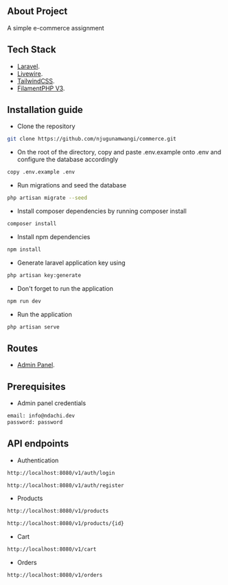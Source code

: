 ## About Project

A simple e-commerce assignment

## Tech Stack

- [Laravel](https://laravel.com).
- [Livewire](https://livewire.laravel.com).
- [TailwindCSS](https://tailwindcss.com).
- [FilamentPHP V3](https://filamentphp.com).

## Installation guide

- Clone the repository

```bash
git clone https://github.com/njugunamwangi/commerce.git
```
- On the root of the directory, copy and paste .env.example onto .env and configure the database accordingly
 ```bash
copy .env.example .env
```

- Run migrations and seed the database
```bash
php artisan migrate --seed
```

- Install composer dependencies by running composer install
 ```bash
composer install
```

- Install npm dependencies
```bash
npm install
```

- Generate laravel application key using 
```bash
php artisan key:generate
```

- Don't forget to run the application
```bash
npm run dev
```

- Run the application
```bash
php artisan serve
```


## Routes

- [Admin Panel](https://localhost:8080/admin).

## Prerequisites

- Admin panel credentials

```bash
email: info@ndachi.dev
password: password
```

## API endpoints

- Authentication

```bash
http://localhost:8080/v1/auth/login
```

```bash
http://localhost:8080/v1/auth/register
```

- Products

```bash
http://localhost:8080/v1/products
```

```bash
http://localhost:8080/v1/products/{id}
```

- Cart

```bash
http://localhost:8080/v1/cart
```

- Orders

```bash
http://localhost:8080/v1/orders
```
